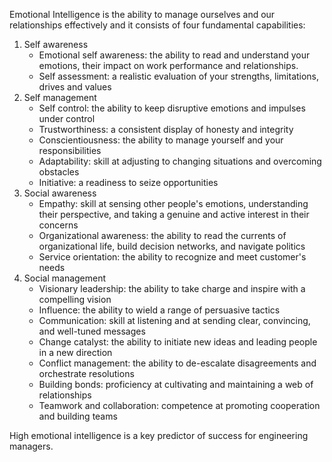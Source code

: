 Emotional Intelligence is the ability to manage ourselves and our relationships effectively and it consists of four fundamental capabilities:
1. Self awareness
    * Emotional self awareness: the ability to read and understand your emotions, their impact on work performance and relationships.
    * Self assessment: a realistic evaluation of your strengths, limitations, drives and values
2. Self management
    * Self control: the ability to keep disruptive emotions and impulses under control
    * Trustworthiness: a consistent display of honesty and integrity
    * Conscientiousness: the ability to manage yourself and your responsibilities
    * Adaptability: skill at adjusting to changing situations and overcoming obstacles
    * Initiative: a readiness to seize opportunities
3. Social awareness
    * Empathy: skill at sensing other people's emotions, understanding their perspective, and taking a genuine and active interest in their concerns
    * Organizational awareness: the ability to read the currents of organizational life, build decision networks, and navigate politics
    * Service orientation: the ability to recognize and meet customer's needs
4. Social management
    * Visionary leadership: the ability to take charge and inspire with a compelling vision
    * Influence: the ability to wield a range of persuasive tactics 
    * Communication: skill at listening and at sending clear, convincing, and well-tuned messages
    * Change catalyst: the ability to initiate new ideas and leading people in a new direction
    * Conflict management: the ability to de-escalate disagreements and orchestrate resolutions
    * Building bonds: proficiency at cultivating and maintaining a web of relationships
    * Teamwork and collaboration: competence at promoting cooperation and building teams

High emotional intelligence is a key predictor of success for engineering managers.